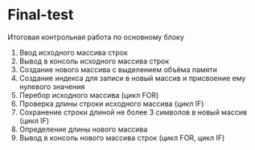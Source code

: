 # Final-test
Итоговая контрольная работа по основному блоку
1. Ввод исходного массива строк
2. Вывод в консоль исходного массива строк
3. Создание нового массива с выделением объёма памяти
4. Создание индекса для записи в новый массив и присвоение ему нулевого значения
5. Перебор исходного массива (цикл FOR)
6. Проверка длины строки исходного массива (цикл IF)
7. Сохранение строки длиной не более 3 символов в новый массив (цикл IF)
8. Определение длины нового массива
9. Вывод в консоль нового массива строк (цикл FOR, цикл IF)